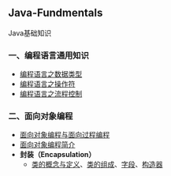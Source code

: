 ## Java-Fundmentals
Java基础知识

### 一、编程语言通用知识

- [编程语言之数据类型](./01-编程语言通用知识/01-编程语言之数据类型.md)
- [编程语言之操作符](./01-编程语言通用知识/02-编程语言之操作符.md)
- [编程语言之流程控制](./01-编程语言通用知识/03-编程语言之流程控制.md)

### 二、面向对象编程

- [面向对象编程与面向过程编程](./02-面向对象编程/01-面向对象编程与面向过程编程.md)
- [面向对象编程简介](./02-面向对象编程/02-面向对象编程简介.md)
- **封装（Encapsulation）**
  - [类的概念与定义](./02-面向对象编程/01-封装/01-类.md#概念)、[类的组成](./02-面向对象编程/01-封装/01-类.md#二类的组成)、[字段](./02-面向对象编程/01-封装/01-类.md#1字段-或-域-field)、[构造器](./02-面向对象编程/01-封装/01-类.md#2构造器构造方法constructors)
